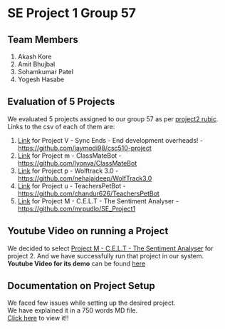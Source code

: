 # SE Project 1 Group 57

## Team Members
1. Akash Kore
2. Amit Bhujbal
3. Sohamkumar Patel
4. Yogesh Hasabe

## Evaluation of 5 Projects
We evaluated 5 projects assigned to our group 57 as per [project2 rubic](https://github.com/txt/se23/blob/main/docs/project2.md).
Links to the csv of each of them are:
1. [Link](5%20projects%20evaluation/Project%20V.csv) for Project V - Sync Ends - End development overheads! - https://github.com/jaymodi98/csc510-project
2. [Link](5%20projects%20evaluation/Project%20m%20-%20ClassMateBot.csv) for Project m - ClassMateBot - https://github.com/lyonva/ClassMateBot
3. [Link](5%20projects%20evaluation/Project%20p.csv) for 	Project p - Wolftrack 3.0 - https://github.com/nehajaideep/WolfTrack3.0
4. [Link](5%20projects%20evaluation/Project%20u.csv) for Project u - TeachersPetBot - https://github.com/chandur626/TeachersPetBot
5. [Link](5%20projects%20evaluation/Project_M.csv) for 	Project M - C.E.L.T - The Sentiment Analyser - https://github.com/mrpudlo/SE_Project1

## Youtube Video on running a Project
We decided to select [Project M - C.E.L.T - The Sentiment Analyser](https://github.com/mrpudlo/SE_Project1) for project 2. And we have successfully run that project in our system.  
__Youtube Video for its demo__ can be found [here](https://www.youtube.com/watch?v=w2cbuHDaSz4)

## Documentation on Project Setup
We faced few issues while setting up the desired project.  
We have explained it in a 750 words MD file.  
[Click here](Setup_Experience_and_Comments.md) to view it!!
